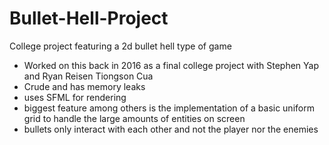 # Bullet-Hell-Project
College project featuring a 2d bullet hell type of game

- Worked on this back in 2016 as a final college project with Stephen Yap and Ryan Reisen Tiongson Cua
- Crude and has memory leaks
- uses SFML for rendering
- biggest feature among others is the implementation of a basic uniform grid to handle the large amounts of entities on screen
- bullets only interact with each other and not the player nor the enemies

